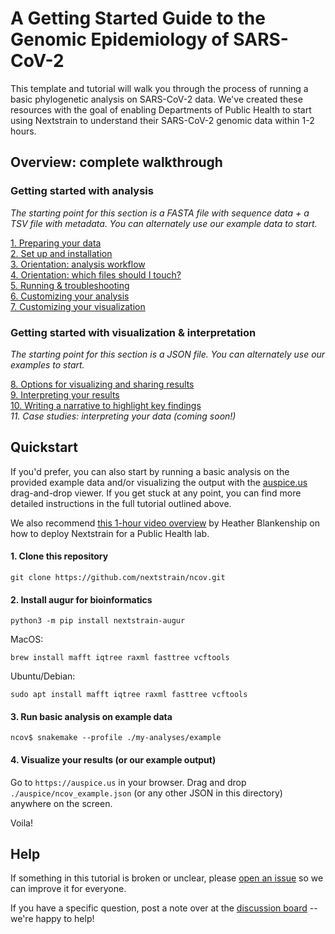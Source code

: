 # A Getting Started Guide to the Genomic Epidemiology of SARS-CoV-2      

This template and tutorial will walk you through the process of running a basic phylogenetic analysis on SARS-CoV-2 data.
We've created these resources with the goal of enabling Departments of Public Health to start using Nextstrain to understand their SARS-CoV-2 genomic data within 1-2 hours.

## Overview: complete walkthrough
### Getting started with analysis  
_The starting point for this section is a FASTA file with sequence data + a TSV file with metadata. You can alternately use our example data to start._

[1. Preparing your data](data-prep.md)  
[2. Set up and installation](setup.md)  
[3. Orientation: analysis workflow](orientation-workflow.md)  
[4. Orientation: which files should I touch?](orientation-files.md)  
[5. Running & troubleshooting](running.md)   
[6. Customizing your analysis](customizing-analysis.md)  
[7. Customizing your visualization](customizing-visualization.md)

### Getting started with visualization & interpretation  
_The starting point for this section is a JSON file. You can alternately use our examples to start._

[8. Options for visualizing and sharing results](sharing.md)  
[9. Interpreting your results](interpretation.md)  
[10. Writing a narrative to highlight key findings](narratives.md)  
_11. Case studies: interpreting your data (coming soon!)_  

## Quickstart    

If you'd prefer, you can also start by running a basic analysis on the provided example data and/or visualizing the output with the [auspice.us](auspice.us) drag-and-drop viewer. If you get stuck at any point, you can find more detailed instructions in the full tutorial outlined above.

We also recommend [this 1-hour video overview](https://youtu.be/m4_F2tG58Pc) by Heather Blankenship on how to deploy Nextstrain for a Public Health lab.

#### 1. Clone this repository  
```
git clone https://github.com/nextstrain/ncov.git
```

#### 2. Install augur for bioinformatics
```
python3 -m pip install nextstrain-augur
```

MacOS:
```
brew install mafft iqtree raxml fasttree vcftools
```

Ubuntu/Debian:  
```
sudo apt install mafft iqtree raxml fasttree vcftools
```

#### 3. Run basic analysis on example data  
```
ncov$ snakemake --profile ./my-analyses/example
```


#### 4. Visualize your results (or our example output)  
Go to `https://auspice.us` in your browser.
Drag and drop `./auspice/ncov_example.json` (or any other JSON in this directory) anywhere on the screen.

Voila!


## Help  

If something in this tutorial is broken or unclear, please [open an issue](https://github.com/nextstrain/ncov/issues/new/choose) so we can improve it for everyone.  

If you have a specific question, post a note over at the [discussion board](https://discussion.nextstrain.org/) -- we're happy to help!
